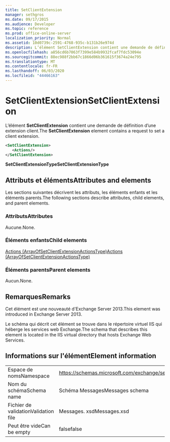 ```yaml
---
title: SetClientExtension
manager: sethgros
ms.date: 09/17/2015
ms.audience: Developer
ms.topic: reference
ms.prod: office-online-server
localization_priority: Normal
ms.assetid: 10d0739c-2591-4768-935c-b131b26e974d
description: L’élément SetClientExtension contient une demande de définition d’une extension client.
ms.openlocfilehash: a856cd6b7063f7399e584b9932fcaf7fdc53094e
ms.sourcegitcommit: 88ec988f2bb67c1866d06b361615f3674a24e795
ms.translationtype: MT
ms.contentlocale: fr-FR
ms.lasthandoff: 06/03/2020
ms.locfileid: "44466163"
---
```

# <a name="setclientextension"></a><span data-ttu-id="c0980-103">SetClientExtension</span><span class="sxs-lookup"><span data-stu-id="c0980-103">SetClientExtension</span></span>

<span data-ttu-id="c0980-104">L’élément **SetClientExtension** contient une demande de définition d’une extension client.</span><span class="sxs-lookup"><span data-stu-id="c0980-104">The **SetClientExtension** element contains a request to set a client extension.</span></span> 
  
```XML
<SetClientExtension>
   <Actions/>
</SetClientExtension>
```

 <span data-ttu-id="c0980-105">**SetClientExtensionType**</span><span class="sxs-lookup"><span data-stu-id="c0980-105">**SetClientExtensionType**</span></span>
## <a name="attributes-and-elements"></a><span data-ttu-id="c0980-106">Attributs et éléments</span><span class="sxs-lookup"><span data-stu-id="c0980-106">Attributes and elements</span></span>

<span data-ttu-id="c0980-107">Les sections suivantes décrivent les attributs, les éléments enfants et les éléments parents.</span><span class="sxs-lookup"><span data-stu-id="c0980-107">The following sections describe attributes, child elements, and parent elements.</span></span>
  
### <a name="attributes"></a><span data-ttu-id="c0980-108">Attributs</span><span class="sxs-lookup"><span data-stu-id="c0980-108">Attributes</span></span>

<span data-ttu-id="c0980-109">Aucune.</span><span class="sxs-lookup"><span data-stu-id="c0980-109">None.</span></span>
  
### <a name="child-elements"></a><span data-ttu-id="c0980-110">Éléments enfants</span><span class="sxs-lookup"><span data-stu-id="c0980-110">Child elements</span></span>

[<span data-ttu-id="c0980-111">Actions (ArrayOfSetClientExtensionActionsType)</span><span class="sxs-lookup"><span data-stu-id="c0980-111">Actions (ArrayOfSetClientExtensionActionsType)</span></span>](actions-arrayofsetclientextensionactionstype.md)
  
### <a name="parent-elements"></a><span data-ttu-id="c0980-112">Éléments parents</span><span class="sxs-lookup"><span data-stu-id="c0980-112">Parent elements</span></span>

<span data-ttu-id="c0980-113">Aucun.</span><span class="sxs-lookup"><span data-stu-id="c0980-113">None.</span></span>
  
## <a name="remarks"></a><span data-ttu-id="c0980-114">Remarques</span><span class="sxs-lookup"><span data-stu-id="c0980-114">Remarks</span></span>

<span data-ttu-id="c0980-115">Cet élément est une nouveauté d'Exchange Server 2013.</span><span class="sxs-lookup"><span data-stu-id="c0980-115">This element was introduced in Exchange Server 2013.</span></span>
  
<span data-ttu-id="c0980-116">Le schéma qui décrit cet élément se trouve dans le répertoire virtuel IIS qui héberge les services web Exchange.</span><span class="sxs-lookup"><span data-stu-id="c0980-116">The schema that describes this element is located in the IIS virtual directory that hosts Exchange Web Services.</span></span>
  
## <a name="element-information"></a><span data-ttu-id="c0980-117">Informations sur l'élément</span><span class="sxs-lookup"><span data-stu-id="c0980-117">Element information</span></span>

|||
|:-----|:-----|
|<span data-ttu-id="c0980-118">Espace de noms</span><span class="sxs-lookup"><span data-stu-id="c0980-118">Namespace</span></span>  <br/> |https://schemas.microsoft.com/exchange/services/2006/messages  <br/> |
|<span data-ttu-id="c0980-119">Nom du schéma</span><span class="sxs-lookup"><span data-stu-id="c0980-119">Schema name</span></span>  <br/> |<span data-ttu-id="c0980-120">Schéma Messages</span><span class="sxs-lookup"><span data-stu-id="c0980-120">Messages schema</span></span>  <br/> |
|<span data-ttu-id="c0980-121">Fichier de validation</span><span class="sxs-lookup"><span data-stu-id="c0980-121">Validation file</span></span>  <br/> |<span data-ttu-id="c0980-122">Messages. xsd</span><span class="sxs-lookup"><span data-stu-id="c0980-122">Messages.xsd</span></span>  <br/> |
|<span data-ttu-id="c0980-123">Peut être vide</span><span class="sxs-lookup"><span data-stu-id="c0980-123">Can be empty</span></span>  <br/> |<span data-ttu-id="c0980-124">false</span><span class="sxs-lookup"><span data-stu-id="c0980-124">false</span></span>  <br/> |
   

